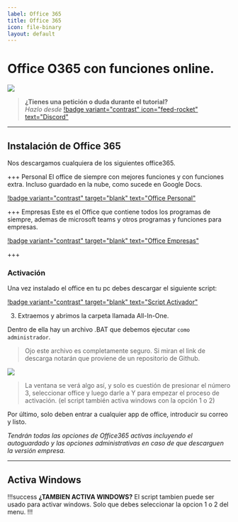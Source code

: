 ```yaml
---
label: Office 365
title: Office 365
icon: file-binary
layout: default
---
```


# Office O365 con funciones online.

![](https://i.postimg.cc/JzDxTvGw/Header-tutos-1.png)

> **¿Tienes una petición o duda durante el tutorial?**       
> *Hazlo desde* [!badge variant="contrast" icon="feed-rocket" text="Discord"](https://discord.gg/hVKeY3uEru) 

---

## Instalación de Office 365 

Nos descargamos cualquiera de los siguientes office365.

+++ Personal
El office de siempre con mejores funciones y con funciones extra. Incluso guardado en la nube, como sucede en Google Docs.

[!badge variant="contrast" target="blank" text="Office Personal"](http://officecdn.microsoft.com/db/492350F6-3A01-4F97-B9C0-C7C6DDF67D60/media/en-US/O365ProPlusRetail.img)

+++ Empresas
Este es el Office que contiene todos los programas de siempre, ademas de microsoft teams y otros programas y funciones para empresas.

[!badge variant="contrast" target="blank" text="Office Empresas"](http://officecdn.microsoft.com/db/492350F6-3A01-4F97-B9C0-C7C6DDF67D60/media/en-US/O365BusinessRetail.img)

+++

### Activación

Una vez instalado el office en tu pc debes descargar el siguiente script:

[!badge variant="contrast" target="blank" text="Script Activador"](https://github.com/massgravel/Microsoft-Activation-Scripts/archive/refs/heads/master.zip)

3. Extraemos y abrimos la carpeta llamada All-In-One. 

Dentro de ella hay un archivo .BAT que debemos ejecutar `como administrador`.

> Ojo este archivo es completamente seguro. Si miran el link de descarga notarán que proviene de un repositorio de Github.

![](https://i.postimg.cc/7hXnwgdD/2023-05-23-19-11-03.png)

> La ventana se verá algo así, y solo es cuestión de presionar el número 3, seleccionar office y luego darle a Y para empezar el proceso de activación. (el script también activa windows con la opción 1 o 2)

Por último, solo deben entrar a cualquier app de office, introducir su correo y listo.

*Tendrán todas las opciones de Office365 activas incluyendo el autoguardado y las opciones administrativas en caso de que descarguen la versión empresa.*

---

## Activa Windows 

!!!success **¿TAMBIEN ACTIVA WINDOWS?**
El script tambien puede ser usado para activar windows.
Solo que debes seleccionar la opcion 1 o 2 del menu.
!!!